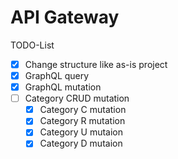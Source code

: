 # API Gateway

TODO-List
* [x] Change structure like as-is project
* [x] GraphQL query
* [x] GraphQL mutation
* [ ] Category CRUD mutation
    * [x] Category C mutation
    * [x] Category R mutation
    * [X] Category U mutaion
    * [X] Category D mutaion
